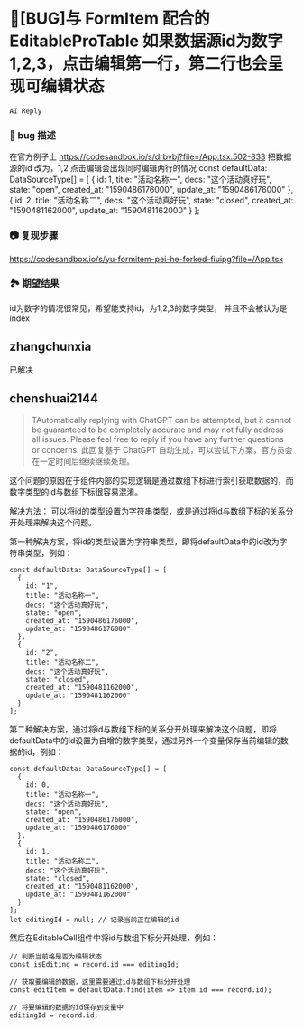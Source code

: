 # 🐛[BUG]与 FormItem 配合的EditableProTable 如果数据源id为数字1,2,3，点击编辑第一行，第二行也会呈现可编辑状态

`AI Reply`

### 🐛 bug 描述

在官方例子上 https://codesandbox.io/s/drbvbj?file=/App.tsx:502-833
把数据源的id 改为，1,2 点击编辑会出现同时编辑两行的情况
const defaultData: DataSourceType[] = [
{
id: 1,
title: "活动名称一",
decs: "这个活动真好玩",
state: "open",
created_at: "1590486176000",
update_at: "1590486176000"
},
{
id: 2,
title: "活动名称二",
decs: "这个活动真好玩",
state: "closed",
created_at: "1590481162000",
update_at: "1590481162000"
}
];

### 📷 复现步骤

https://codesandbox.io/s/yu-formitem-pei-he-forked-fiuipg?file=/App.tsx

### 🏞 期望结果

id为数字的情况很常见，希望能支持id，为1,2,3的数字类型，
并且不会被认为是index

## zhangchunxia

已解决

## chenshuai2144

> TAutomatically replying with ChatGPT can be attempted, but it cannot be guaranteed to be completely accurate and may not fully address all issues. Please feel free to reply if you have any further questions or concerns.
> 此回复基于 ChatGPT 自动生成，可以尝试下方案，官方员会在一定时间后继续继续处理。

这个问题的原因在于组件内部的实现逻辑是通过数组下标进行索引获取数据的，而数字类型的id与数组下标很容易混淆。

解决方法：
可以将id的类型设置为字符串类型，或是通过将id与数组下标的关系分开处理来解决这个问题。

第一种解决方案，将id的类型设置为字符串类型，即将defaultData中的id改为字符串类型，例如：

```
const defaultData: DataSourceType[] = [
  {
    id: "1",
    title: "活动名称一",
    decs: "这个活动真好玩",
    state: "open",
    created_at: "1590486176000",
    update_at: "1590486176000"
  },
  {
    id: "2",
    title: "活动名称二",
    decs: "这个活动真好玩",
    state: "closed",
    created_at: "1590481162000",
    update_at: "1590481162000"
  }
];
```

第二种解决方案，通过将id与数组下标的关系分开处理来解决这个问题，即将defaultData中的id设置为自增的数字类型，通过另外一个变量保存当前编辑的数据的id，例如：

```
const defaultData: DataSourceType[] = [
  {
    id: 0,
    title: "活动名称一",
    decs: "这个活动真好玩",
    state: "open",
    created_at: "1590486176000",
    update_at: "1590486176000"
  },
  {
    id: 1,
    title: "活动名称二",
    decs: "这个活动真好玩",
    state: "closed",
    created_at: "1590481162000",
    update_at: "1590481162000"
  }
];
let editingId = null; // 记录当前正在编辑的id
```

然后在EditableCell组件中将id与数组下标分开处理，例如：

```
// 判断当前格是否为编辑状态
const isEditing = record.id === editingId;

// 获取要编辑的数据，这里需要通过id与数组下标分开处理
const editItem = defaultData.find(item => item.id === record.id);

// 将要编辑的数据的id保存到变量中
editingId = record.id;
```
